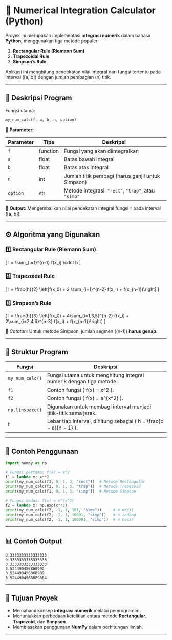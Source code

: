 # 📐 **Numerical Integration Calculator (Python)**

Proyek ini merupakan implementasi **integrasi numerik** dalam bahasa **Python**, menggunakan tiga metode populer:

1. **Rectangular Rule (Riemann Sum)**
2. **Trapezoidal Rule**
3. **Simpson’s Rule**

Aplikasi ini menghitung pendekatan nilai integral dari fungsi tertentu pada interval ([a, b]) dengan jumlah pembagian (n) titik.

---

## 🧠 **Deskripsi Program**

Fungsi utama:

```python
my_num_calc(f, a, b, n, option)
```

📌 **Parameter:**

| Parameter | Tipe     | Deskripsi                                           |
| --------- | -------- | --------------------------------------------------- |
| `f`       | function | Fungsi yang akan diintegralkan                      |
| `a`       | float    | Batas bawah integral                                |
| `b`       | float    | Batas atas integral                                 |
| `n`       | int      | Jumlah titik pembagi (harus ganjil untuk Simpson)   |
| `option`  | str      | Metode integrasi: `"rect"`, `"trap"`, atau `"simp"` |

📌 **Output:**
Mengembalikan nilai pendekatan integral fungsi `f` pada interval ([a, b]).

---

## ⚙️ **Algoritma yang Digunakan**

### 1️⃣ **Rectangular Rule (Riemann Sum)**

[
I = \sum_{i=1}^{n-1} f(x_i) \cdot h
]

### 2️⃣ **Trapezoidal Rule**

[
I = \frac{h}{2} \left[f(x_0) + 2 \sum_{i=1}^{n-2} f(x_i) + f(x_{n-1})\right]
]

### 3️⃣ **Simpson’s Rule**

[
I = \frac{h}{3} \left[f(x_0) + 4\sum_{i=1,3,5}^{n-2} f(x_i) + 2\sum_{i=2,4,6}^{n-3} f(x_i) + f(x_{n-1})\right]
]

📌 *Catatan:* Untuk metode Simpson, jumlah segmen ((n-1)) **harus genap**.

---

## 🧩 **Struktur Program**

| Fungsi          | Deskripsi                                                          |
| --------------- | ------------------------------------------------------------------ |
| `my_num_calc()` | Fungsi utama untuk menghitung integral numerik dengan tiga metode. |
| `f1`            | Contoh fungsi ( f(x) = x^2 ).                                      |
| `f2`            | Contoh fungsi ( f(x) = e^{x^2} ).                                  |
| `np.linspace()` | Digunakan untuk membagi interval menjadi titik-titik sama jarak.   |
| `h`             | Lebar tiap interval, dihitung sebagai ( h = \frac{b - a}{n - 1} ). |

---

## 🧪 **Contoh Penggunaan**

```python
import numpy as np

# Fungsi pertama: f(x) = x^2
f1 = lambda x: x**2
print(my_num_calc(f1, 0, 1, 3, "rect"))  # Metode Rectangular
print(my_num_calc(f1, 0, 1, 3, "trap"))  # Metode Trapezoid
print(my_num_calc(f1, 0, 1, 3, "simp"))  # Metode Simpson

# Fungsi kedua: f(x) = e^(x^2)
f2 = lambda x: np.exp(x**2)
print(my_num_calc(f2, -1, 1, 101, "simp"))     # n kecil
print(my_num_calc(f2, -1, 1, 10001, "simp"))   # n sedang
print(my_num_calc(f2, -1, 1, 100001, "simp"))  # n besar
```

---

## 📊 **Contoh Output**

```
0.3333333333333333
0.3333333333333333
0.3333333333333333
3.524490456868992
3.524490456868989
3.5244904568689884
```

---

## 🎯 **Tujuan Proyek**

* Memahami konsep **integrasi numerik** melalui pemrograman.
* Menunjukkan perbedaan ketelitian antara metode **Rectangular**, **Trapezoid**, dan **Simpson**.
* Membiasakan penggunaan **NumPy** dalam perhitungan ilmiah.

---
